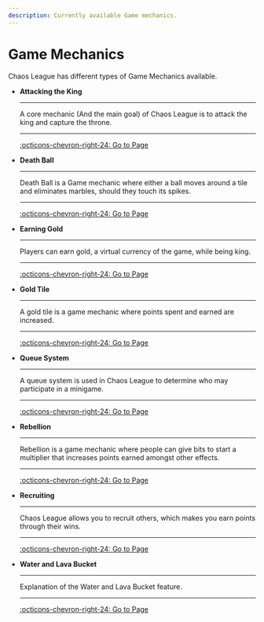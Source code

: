 ```yaml
---
description: Currently available Game mechanics.
---
```


# Game Mechanics

Chaos League has different types of Game Mechanics available.

<div class="grid cards" markdown>

-   **Attacking the King**
    
    ----
    
    A core mechanic (And the main goal) of Chaos League is to attack the king and capture the throne.
    
    ----
    
    [:octicons-chevron-right-24: Go to Page](attacking-the-king.md)

-   **Death Ball**
    
    ----
    
    Death Ball is a Game mechanic where either a ball moves around a tile and eliminates marbles, should they touch its spikes.
    
    ----
    
    [:octicons-chevron-right-24: Go to Page](death-ball.md)

-   **Earning Gold**
    
    ----
    
    Players can earn gold, a virtual currency of the game, while being king.
    
    ----
    
    [:octicons-chevron-right-24: Go to Page](earning-gold.md)

-   **Gold Tile**
    
    ----
    
    A gold tile is a game mechanic where points spent and earned are increased.
    
    ----
    
    [:octicons-chevron-right-24: Go to Page](gold-tile.md)

-   **Queue System**
    
    ----
    
    A queue system is used in Chaos League to determine who may participate in a minigame.
    
    ----
    
    [:octicons-chevron-right-24: Go to Page](queue-system.md)

-   **Rebellion**
    
    ----
    
    Rebellion is a game mechanic where people can give bits to start a multiplier that increases points earned amongst other effects.
    
    ----
    
    [:octicons-chevron-right-24: Go to Page](rebellion.md)

-   **Recruiting**
    
    ----
    
    Chaos League allows you to recruit others, which makes you earn points through their wins.
    
    ----
    
    [:octicons-chevron-right-24: Go to Page](recruiting.md)

-   **Water and Lava Bucket**
    
    ----
    
    Explanation of the Water and Lava Bucket feature.
    
    ----
    
    [:octicons-chevron-right-24: Go to Page](water-and-lava-bucket.md)

</div>